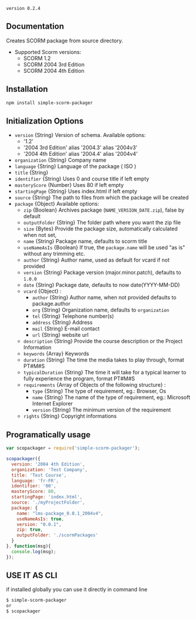 `version 0.2.4`

## Documentation

Creates SCORM package from source directory.

* Supported Scorm versions:
    * SCORM 1.2
    * SCORM 2004 3rd Edition
    * SCORM 2004 4th Edition

## Installation

```bash
npm install simple-scorm-packager
```

## Initialization Options

* `version` {String} Version of schema. Available options:
    * '1.2'
    * '2004 3rd Edition' alias '2004.3' alias '2004v3'
    * '2004 4th Edition' alias '2004.4' alias '2004v4'
* `organization` {String} Company name
* `language` {String} Language of the package ( ISO )
* `title` {String}
* `identifier` {String} Uses 0 and course title if left empty
* `masteryScore` {Number} Uses 80 if left empty
* `startingPage` {String} Uses index.html if left empty
* `source` {String} The path to files from which the package will be created
* `package` {Object} Available options:
    * `zip` {Boolean} Archives package (`NAME_VERSION_DATE.zip`), false by default
    * `outputFolder` {String} The folder path where you want the zip file
    * `size` {Bytes} Provide the package size, automatically calculated when not set,
    * `name` {String} Package name, defaults to scorm title
    * `useNameAsIs` {Boolean} If true, the `package.name` will be used "as is" without any trimming etc.
    * `author` {String} Author name, used as default for vcard if not provided
    * `version` {String} Package version (major.minor.patch), defaults to `1.0.0`
    * `date` {String} Package date, defaults to now date(YYYY-MM-DD)
    * `vcard` {Object} :
      * `author` {String} Author name, when not provided defaults to package.author
      * `org` {String} Organization name, defaults to `organization`
      * `tel` {String} Telephone number(s)
      * `address` {String} Address
      * `mail` {String} E-mail contact
      * `url` {String} website url
    * `description` {String} Provide the course description or the Project Information
    * `keywords` {Array} Keywords
    * `duration` {String} The time the media takes to play through, format PT#M#S
    * `typicalDuration` {String} The time it will take for a typical learner to fully experience the program, format PT#M#S
    * `requirements` {Array of Objects of the following structure} : 
      * `type` {String} The type of requirement, eg.: Browser, Os
      * `name` {String} The name of the type of requirement, eg.: Microsoft Internet Explorer
      * `version` {String} The minimum version of the requirement
    * `rights` {String} Copyright informations


## Programatically usage

```javascript
var scopackager = require('simple-scorm-packager');

scopackager({
  version: '2004 4th Edition',
  organization: 'Test Company',
  title: 'Test Course',
  language: 'fr-FR',
  identifier: '00',
  masteryScore: 80,
  startingPage: 'index.html',
  source: './myProjectFolder',
  package: {
    name: "lms-package_0.0.1_2004v4",
    useNameAsIs: true,
    version: "0.0.1",
    zip: true,
    outputFolder: './scormPackages'
  }
}, function(msg){
  console.log(msg);
});
```

## USE IT AS CLI
if installed globally you can use it directly in command line

```bash
$ simple-scorm-packager
or
$ scopackager
```